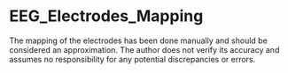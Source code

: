 # EEG_Electrodes_Mapping
The mapping of the electrodes has been done manually and should be considered an approximation. The author does not verify its accuracy and assumes no responsibility for any potential discrepancies or errors.
